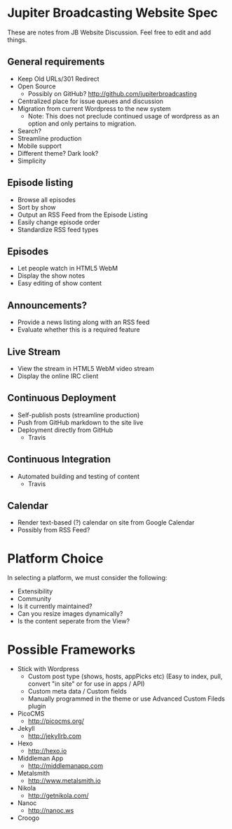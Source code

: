 # Jupiter Broadcasting Website Spec

These are notes from JB Website Discussion. Feel free to edit and add things.

## General requirements
* Keep Old URLs/301 Redirect
* Open Source
  * Possibly on GitHub? http://github.com/jupiterbroadcasting
* Centralized place for issue queues and discussion
* Migration from current Wordpress to the new system
  * Note: This does not preclude continued usage of wordpress as an option and only pertains to migration.
* Search?
* Streamline production
* Mobile support
* Different theme? Dark look?
* Simplicity

## Episode listing
* Browse all episodes
* Sort by show
* Output an RSS Feed from the Episode Listing
* Easily change episode order
* Standardize RSS feed types

## Episodes
* Let people watch in HTML5 WebM
* Display the show notes
* Easy editing of show content

## Announcements?
* Provide a news listing along with an RSS feed
* Evaluate whether this is a required feature

## Live Stream
* View the stream in HTML5 WebM video stream
* Display the online IRC client

## Continuous Deployment
* Self-publish posts (streamline production)
* Push from GitHub markdown to the site live
* Deployment directly from GitHub
  * Travis

## Continuous Integration
* Automated building and testing of content
  * Travis

## Calendar
* Render text-based (?) calendar on site from Google Calendar
* Possibly from RSS Feed?


# Platform Choice
In selecting a platform, we must consider the following:
* Extensibility
* Community
* Is it currently maintained?
* Can you resize images dynamically?
* Is the content seperate from the View?

# Possible Frameworks
* Stick with Wordpress
  * Custom post type (shows, hosts, appPicks etc) (Easy to index, pull, convert "in site" or for use in apps / API)
  * Custom meta data / Custom fields
  * Manually programmed in the theme or use Advanced Custom Fileds plugin
* PicoCMS
  *  http://picocms.org/
* Jekyll
  * http://jekyllrb.com
* Hexo
  * http://hexo.io
* Middleman App
  * http://middlemanapp.com
* Metalsmith
  * http://www.metalsmith.io
* Nikola
  * http://getnikola.com/
* Nanoc
  * http://nanoc.ws
* Croogo
